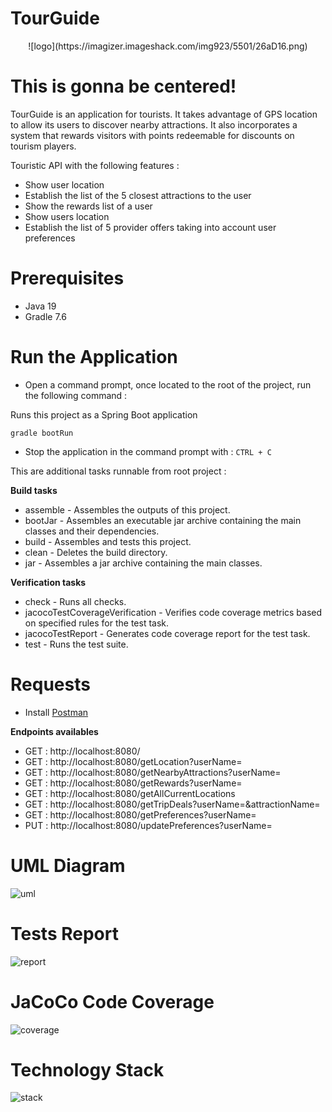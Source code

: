 # TourGuide

<div align="center">
![logo](https://imagizer.imageshack.com/img923/5501/26aD16.png)
</div>

# This is gonna be centered!
</div>

TourGuide is an application for tourists. It takes advantage of GPS location to allow its users to discover nearby attractions. It also incorporates a system that rewards visitors with points redeemable for discounts on tourism players.

Touristic API with the following features :
- Show user location
- Establish the list of the 5 closest attractions to the user
- Show the rewards list of a user
- Show users location
- Establish the list of 5 provider offers taking into account user preferences

# Prerequisites

- Java 19
- Gradle 7.6


# Run the Application

- Open a command prompt, once located to the root of the project, run the following command : 

Runs this project as a Spring Boot application
```
gradle bootRun
```

- Stop the application in the command prompt with : `CTRL + C`

This are additional tasks runnable from root project :

**Build tasks**

- assemble - Assembles the outputs of this project.
- bootJar - Assembles an executable jar archive containing the main classes and their dependencies.
- build - Assembles and tests this project.
- clean - Deletes the build directory.
- jar - Assembles a jar archive containing the main classes.

**Verification tasks**

- check - Runs all checks.
- jacocoTestCoverageVerification - Verifies code coverage metrics based on specified rules for the test task.
- jacocoTestReport - Generates code coverage report for the test task.
- test - Runs the test suite.


# Requests

- Install [Postman](https://www.postman.com/downloads/)

**Endpoints availables**

- GET : http://localhost:8080/
- GET : http://localhost:8080/getLocation?userName=
- GET : http://localhost:8080/getNearbyAttractions?userName=
- GET : http://localhost:8080/getRewards?userName=
- GET : http://localhost:8080/getAllCurrentLocations
- GET : http://localhost:8080/getTripDeals?userName=&attractionName=
- GET : http://localhost:8080/getPreferences?userName=
- PUT : http://localhost:8080/updatePreferences?userName=



# UML Diagram
![uml](https://imagizer.imageshack.com/img924/1951/HO29eq.png)

# Tests Report
![report](https://imagizer.imageshack.com/img923/3599/Y1sEkz.png)

# JaCoCo Code Coverage
![coverage](https://imagizer.imageshack.com/img923/108/tD7ULZ.png)

# Technology Stack
![stack](https://imagizer.imageshack.com/img922/1429/n2bAFu.png)
